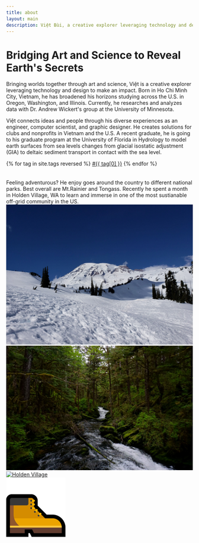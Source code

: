 ```yaml
---
title: about
layout: main
description: Việt Bùi, a creative explorer leveraging technology and design to make an impact.
---
```


# Bridging Art and Science to Reveal Earth's Secrets

Bringing worlds together through art and science, Việt is a creative explorer leveraging technology and design to make an impact. Born in Ho Chi Minh City, Vietnam, he has broadened his horizons studying across the U.S. in Oregon, Washington, and Illinois. Currently, he researches and analyzes data with Dr. Andrew Wickert's group at the University of Minnesota.

Việt connects ideas and people through his diverse experiences as an engineer, computer scientist, and graphic designer. He creates solutions for clubs and nonprofits in Vietnam and the U.S. A recent graduate, he is going to his graduate program at the University of Florida in Hydrology to model earth surfaces from sea levels changes from glacial isostatic adjustment (GIA) to deltaic sediment transport in contact with the sea level. 

<div class="tags" style="justify-content: flex-start;">
    {% for tag in site.tags reversed %}
    <a class="tag link" href="{{ "tags/" | append: tag[0] | relative_url }}">#{{ tag[0] }}</a>
    {% endfor %}
</div>
<br><br>
Feeling adventurous? He enjoy goes around the country to different national parks. Best overall are Mt.Rainier and Tongass. Recently he spent a month in Holden Village, WA to learn and immerse in one of the most sustianable off-grid community in the US.
<div class="imgrow">
        <a class="grayscl" target="_blank" href="./img/rainier.jpg">
                <img src="/img/rainier.jpg" alt="Mt. Rainier National Park">
        </a>
        <a class="grayscl" target="_blank" href="./img/tongass.jpg">
                <img src="/img/tongass.jpg" alt="Tongass National Park">
        </a>
        <a class="grayscl" target="_blank" href="./img/me.jpg">
                <img src="/img/holden.jpeg" alt="Holden Village">
        </a>
        <div class="sticker">
                <a>
                <img src="/img/ms-hiking-boots-emoji.png" alt="Hiking boots emoji">
                </a>
        </div>
</div>
<br>
